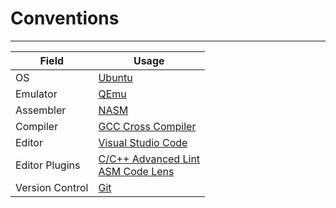 # Conventions
---
| Field | Usage |
|---|---|
| OS | [Ubuntu](https://ubuntu.com/) |
| Emulator | [QEmu](https://www.qemu.org/) |
| Assembler | [NASM](https://www.nasm.us/) |
| Compiler | [GCC Cross Compiler](https://gitlab.com/YoavShaham1/krayot-905-rosh/-/raw/Feature/BootLoader/crosscompiler.md) |
| Editor | [Visual Studio Code](https://code.visualstudio.com/) |
| Editor Plugins | [C/C++ Advanced Lint](https://marketplace.visualstudio.com/items?itemName=jbenden.c-cpp-flylint)<br>[ASM Code Lens](https://marketplace.visualstudio.com/items?itemName=maziac.asm-code-lens) |
| Version Control | [Git](https://git-scm.com/) |